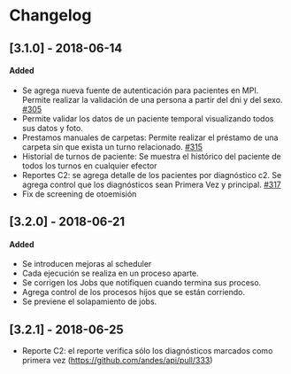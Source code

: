 # Changelog

## [3.1.0] - 2018-06-14

#### Added

* Se agrega nueva fuente de autenticación para pacientes en MPI. Permite realizar la validación de una persona a partir del dni y del sexo. [#305](https://github.com/andes/api/pull/305)
* Permite validar los datos de un paciente temporal visualizando todos sus datos y foto.
* Prestamos manuales de carpetas: Permite realizar el préstamo de una carpeta sin que exista un turno relacionado. [#315](https://github.com/andes/api/pull/305)
* Historial de turnos de paciente: Se muestra el histórico del paciente de todos los turnos en cualquier efector
* Reportes C2: se agrega detalle de los pacientes por diagnóstico c2. Se agrega control que los diagnósticos sean Primera Vez y principal. [#317](https://github.com/andes/api/pull/305)
* Fix de screening de otoemisión

## [3.2.0] - 2018-06-21

#### Added

* Se introducen mejoras al scheduler
* Cada ejecución se realiza en un proceso aparte.
* Se corrigen los Jobs que notifiquen cuando termina sus proceso.
* Agrega control de los procesos hijos que se están corriendo.
* Se previene el solapamiento de jobs.

## [3.2.1] - 2018-06-25

* Reporte C2: el reporte verifica sólo los diagnósticos marcados como primera vez
(https://github.com/andes/api/pull/333)
